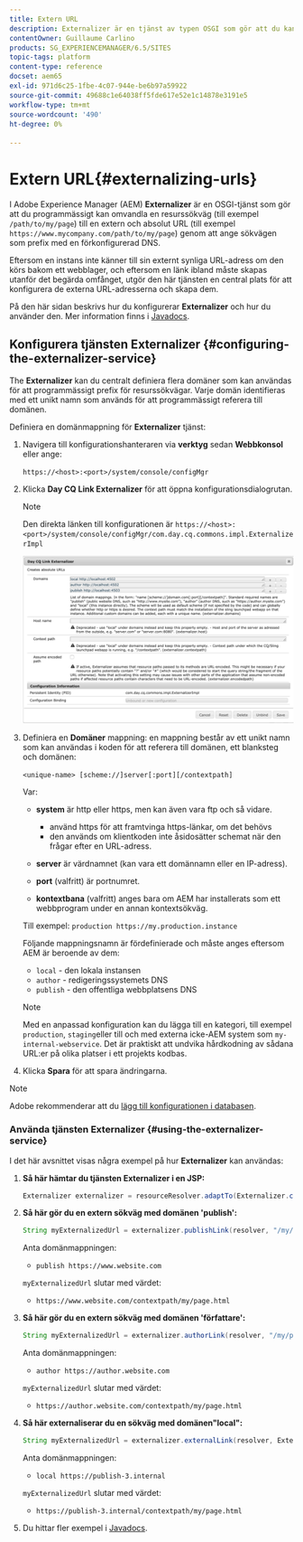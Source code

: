 ```yaml
---
title: Extern URL
description: Externalizer är en tjänst av typen OSGI som gör att du kan omvandla en resurssökväg till en extern och absolut URL-adress med hjälp av programmet
contentOwner: Guillaume Carlino
products: SG_EXPERIENCEMANAGER/6.5/SITES
topic-tags: platform
content-type: reference
docset: aem65
exl-id: 971d6c25-1fbe-4c07-944e-be6b97a59922
source-git-commit: 49688c1e64038ff5fde617e52e1c14878e3191e5
workflow-type: tm+mt
source-wordcount: '490'
ht-degree: 0%

---
```


# Extern URL{#externalizing-urls}

I Adobe Experience Manager (AEM) **Externalizer** är en OSGI-tjänst som gör att du programmässigt kan omvandla en resurssökväg (till exempel `/path/to/my/page`) till en extern och absolut URL (till exempel `https://www.mycompany.com/path/to/my/page`) genom att ange sökvägen som prefix med en förkonfigurerad DNS.

Eftersom en instans inte känner till sin externt synliga URL-adress om den körs bakom ett webblager, och eftersom en länk ibland måste skapas utanför det begärda omfånget, utgör den här tjänsten en central plats för att konfigurera de externa URL-adresserna och skapa dem.

På den här sidan beskrivs hur du konfigurerar **Externalizer** och hur du använder den. Mer information finns i [Javadocs](https://developer.adobe.com/experience-manager/reference-materials/6-5/javadoc/com/day/cq/commons/Externalizer.html).

## Konfigurera tjänsten Externalizer {#configuring-the-externalizer-service}

The **Externalizer** kan du centralt definiera flera domäner som kan användas för att programmässigt prefix för resurssökvägar. Varje domän identifieras med ett unikt namn som används för att programmässigt referera till domänen.

Definiera en domänmappning för **Externalizer** tjänst:

1. Navigera till konfigurationshanteraren via **verktyg** sedan **Webbkonsol** eller ange:

   `https://<host>:<port>/system/console/configMgr`

1. Klicka **Day CQ Link Externalizer** för att öppna konfigurationsdialogrutan.

   >[!NOTE]
   >
   >Den direkta länken till konfigurationen är `https://<host>:<port>/system/console/configMgr/com.day.cq.commons.impl.ExternalizerImpl`

   ![aem-externalizer-01](assets/aem-externalizer-01.png)

1. Definiera en **Domäner** mappning: en mappning består av ett unikt namn som kan användas i koden för att referera till domänen, ett blanksteg och domänen:

   `<unique-name> [scheme://]server[:port][/contextpath]`

   Var:

   * **system** är http eller https, men kan även vara ftp och så vidare.

      * använd https för att framtvinga https-länkar, om det behövs
      * den används om klientkoden inte åsidosätter schemat när den frågar efter en URL-adress.

   * **server** är värdnamnet (kan vara ett domännamn eller en IP-adress).
   * **port** (valfritt) är portnumret.
   * **kontextbana** (valfritt) anges bara om AEM har installerats som ett webbprogram under en annan kontextsökväg.

   Till exempel: `production https://my.production.instance`

   Följande mappningsnamn är fördefinierade och måste anges eftersom AEM är beroende av dem:

   * `local` - den lokala instansen
   * `author` - redigeringssystemets DNS
   * `publish` - den offentliga webbplatsens DNS

   >[!NOTE]
   >
   >Med en anpassad konfiguration kan du lägga till en kategori, till exempel `production`, `staging`eller till och med externa icke-AEM system som `my-internal-webservice`. Det är praktiskt att undvika hårdkodning av sådana URL:er på olika platser i ett projekts kodbas.

1. Klicka **Spara** för att spara ändringarna.

>[!NOTE]
>
>Adobe rekommenderar att du [lägg till konfigurationen i databasen](/help/sites-deploying/configuring.md#addinganewconfigurationtotherepository).

### Använda tjänsten Externalizer {#using-the-externalizer-service}

I det här avsnittet visas några exempel på hur **Externalizer** kan användas:

1. **Så här hämtar du tjänsten Externalizer i en JSP:**

   ```java
   Externalizer externalizer = resourceResolver.adaptTo(Externalizer.class);
   ```

1. **Så här gör du en extern sökväg med domänen &#39;publish&#39;:**

   ```java
   String myExternalizedUrl = externalizer.publishLink(resolver, "/my/page") + ".html";
   ```

   Anta domänmappningen:

   * `publish https://www.website.com`

   `myExternalizedUrl` slutar med värdet:

   * `https://www.website.com/contextpath/my/page.html`

1. **Så här gör du en extern sökväg med domänen &#39;författare&#39;:**

   ```java
   String myExternalizedUrl = externalizer.authorLink(resolver, "/my/page") + ".html";
   ```

   Anta domänmappningen:

   * `author https://author.website.com`

   `myExternalizedUrl` slutar med värdet:

   * `https://author.website.com/contextpath/my/page.html`

1. **Så här externaliserar du en sökväg med domänen&quot;local&quot;:**

   ```java
   String myExternalizedUrl = externalizer.externalLink(resolver, Externalizer.LOCAL, "/my/page") + ".html";
   ```

   Anta domänmappningen:

   * `local https://publish-3.internal`

   `myExternalizedUrl` slutar med värdet:

   * `https://publish-3.internal/contextpath/my/page.html`

1. Du hittar fler exempel i [Javadocs](https://developer.adobe.com/experience-manager/reference-materials/6-5/javadoc/com/day/cq/commons/Externalizer.html).

